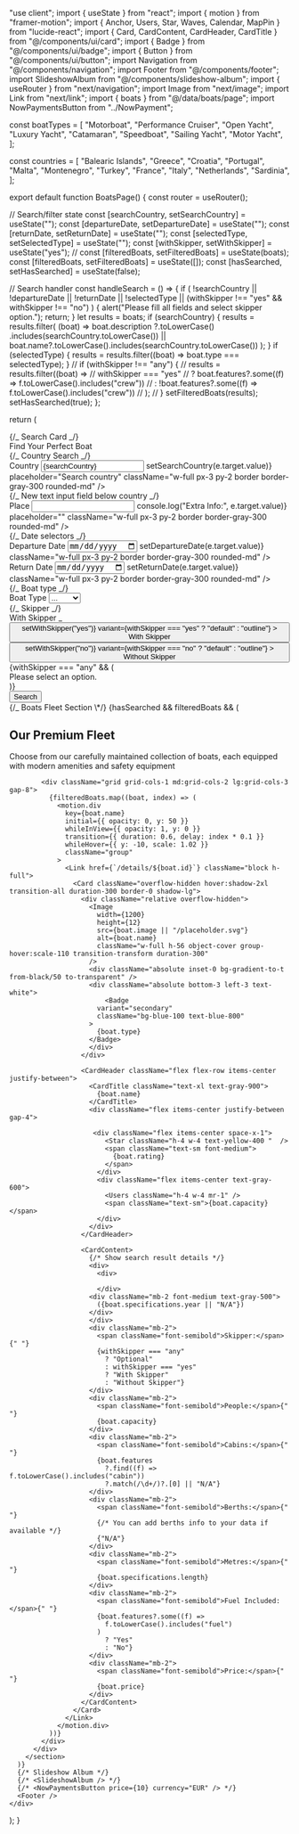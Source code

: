 "use client";
import { useState } from "react";
import { motion } from "framer-motion";
import { Anchor, Users, Star, Waves, Calendar, MapPin } from "lucide-react";
import { Card, CardContent, CardHeader, CardTitle } from "@/components/ui/card";
import { Badge } from "@/components/ui/badge";
import { Button } from "@/components/ui/button";
import Navigation from "@/components/navigation";
import Footer from "@/components/footer";
import SlideshowAlbum from "@/components/slideshow-album";
import { useRouter } from "next/navigation";
import Image from "next/image";
import Link from "next/link";
import { boats } from "@/data/boats/page";
import NowPaymentsButton from "../NowPayment";

const boatTypes = [
"Motorboat",
"Performance Cruiser",
"Open Yacht",
"Luxury Yacht",
"Catamaran",
"Speedboat",
"Sailing Yacht",
"Motor Yacht",
];

const countries = [
"Balearic Islands",
"Greece",
"Croatia",
"Portugal",
"Malta",
"Montenegro",
"Turkey",
"France",
"Italy",
"Netherlands",
"Sardinia",
];

export default function BoatsPage() {
const router = useRouter();

// Search/filter state
const [searchCountry, setSearchCountry] = useState("");
const [departureDate, setDepartureDate] = useState("");
const [returnDate, setReturnDate] = useState("");
const [selectedType, setSelectedType] = useState("");
const [withSkipper, setWithSkipper] = useState("yes");
// const [filteredBoats, setFilteredBoats] = useState(boats);
const [filteredBoats, setFilteredBoats] = useState<typeof boats>([]);
const [hasSearched, setHasSearched] = useState(false);

// Search handler
const handleSearch = () => {
if (
!searchCountry ||
!departureDate ||
!returnDate ||
!selectedType ||
(withSkipper !== "yes" && withSkipper !== "no")
) {
alert("Please fill all fields and select skipper option.");
return;
}
let results = boats;
if (searchCountry) {
results = results.filter(
(boat) =>
boat.description
?.toLowerCase()
.includes(searchCountry.toLowerCase()) ||
boat.name?.toLowerCase().includes(searchCountry.toLowerCase())
);
}
if (selectedType) {
results = results.filter((boat) => boat.type === selectedType);
}
// if (withSkipper !== "any") {
// results = results.filter((boat) =>
// withSkipper === "yes"
// ? boat.features?.some((f) => f.toLowerCase().includes("crew"))
// : !boat.features?.some((f) => f.toLowerCase().includes("crew"))
// );
// }
setFilteredBoats(results);
setHasSearched(true);
};

return (

<div className="min-h-screen bg-gradient-to-b from-sky-50 to-blue-50">
<Navigation />
{/_ Search Card _/}
<section className="pt-24 pb-8 flex justify-center">
<Card className="w-full max-w-4xl mx-auto shadow-2xl border-0 p-8">
<CardHeader>
<CardTitle className="text-2xl text-gray-900 mb-4">
Find Your Perfect Boat
</CardTitle>
</CardHeader>
<CardContent>
<div className="grid grid-cols-1 md:grid-cols-2 gap-6">
{/_ Country Search _/}
<div>
<label className="block text-sm font-medium text-gray-700 mb-2">
Country
</label>
<input
type="text"
list="country-list"
value={searchCountry}
onChange={(e) => setSearchCountry(e.target.value)}
placeholder="Search country"
className="w-full px-3 py-2 border border-gray-300 rounded-md"
/>
<datalist id="country-list">
{countries.map((c) => (
<option key={c} value={c} />
))}
</datalist>
</div>
{/_ New text input field below country _/}
<div>
<label className="block text-sm font-medium text-gray-700 mb-2">
Place
</label>
<input
type="text"
onChange={(e) => console.log("Extra Info:", e.target.value)}
placeholder=""
className="w-full px-3 py-2 border border-gray-300 rounded-md"
/>
</div>
{/_ Date selectors _/}
<div className="flex gap-2">
<div className="flex-1">
<label className="block text-sm font-medium text-gray-700 mb-2">
Departure Date
</label>
<input
type="date"
value={departureDate}
onChange={(e) => setDepartureDate(e.target.value)}
className="w-full px-3 py-2 border border-gray-300 rounded-md"
/>
</div>
<div className="flex-1">
<label className="block text-sm font-medium text-gray-700 mb-2">
Return Date
</label>
<input
type="date"
value={returnDate}
onChange={(e) => setReturnDate(e.target.value)}
className="w-full px-3 py-2 border border-gray-300 rounded-md"
/>
</div>
</div>
{/_ Boat type _/}
<div>
<label className="block text-sm font-medium text-gray-700 mb-2">
Boat Type
</label>
<select
value={selectedType}
onChange={(e) => setSelectedType(e.target.value)}
className="w-full px-3 py-2 border border-gray-300 rounded-md" >
<option value="">...</option>
{boatTypes.map((type) => (
<option key={type} value={type}>
{type}
</option>
))}
</select>
</div>
{/_ Skipper _/}
<div>
<label className="block text-sm font-medium text-gray-700 mb-2">
With Skipper <span className="text-red-500">_</span>
</label>
<div className="flex gap-2">
<Button
type="button"
className={`flex-1 ${
                      withSkipper === "yes"
                        ? "bg-blue-600 text-white"
                        : "bg-gray-100 text-gray-700"
                    }`}
onClick={() => setWithSkipper("yes")}
variant={withSkipper === "yes" ? "default" : "outline"} >
With Skipper
</Button>
<Button
type="button"
className={`flex-1 ${
                      withSkipper === "no"
                        ? "bg-blue-600 text-white"
                        : "bg-gray-100 text-gray-700"
                    }`}
onClick={() => setWithSkipper("no")}
variant={withSkipper === "no" ? "default" : "outline"} >
Without Skipper
</Button>
</div>
{withSkipper === "any" && (
<div className="text-red-500 text-xs mt-1">
Please select an option.
</div>
)}
</div>
</div>
<div className="flex justify-end mt-6">
<Button
                className="bg-blue-600 hover:bg-blue-700"
                size="lg"
                onClick={handleSearch}
                type="button"
              >
Search
</Button>
</div>
</CardContent>
</Card>
</section>
{/_ Boats Fleet Section \*/}
{hasSearched && filteredBoats && (
<section className="py-20">
<div className="max-w-7xl mx-auto px-4 sm:px-6 lg:px-8">
<motion.div
initial={{ opacity: 0, y: 50 }}
whileInView={{ opacity: 1, y: 0 }}
transition={{ duration: 0.8 }}
className="text-center mb-16" >
<h2 className="text-4xl md:text-5xl font-bold text-gray-900 mb-4">
Our Premium Fleet
</h2>
<p className="text-xl text-gray-600 max-w-3xl mx-auto">
Choose from our carefully maintained collection of boats, each
equipped with modern amenities and safety equipment
</p>
</motion.div>

            <div className="grid grid-cols-1 md:grid-cols-2 lg:grid-cols-3 gap-8">
              {filteredBoats.map((boat, index) => (
                <motion.div
                  key={boat.name}
                  initial={{ opacity: 0, y: 50 }}
                  whileInView={{ opacity: 1, y: 0 }}
                  transition={{ duration: 0.6, delay: index * 0.1 }}
                  whileHover={{ y: -10, scale: 1.02 }}
                  className="group"
                >
                  <Link href={`/details/${boat.id}`} className="block h-full">
                    <Card className="overflow-hidden hover:shadow-2xl transition-all duration-300 border-0 shadow-lg">
                      <div className="relative overflow-hidden">
                        <Image
                          width={1200}
                          height={12}
                          src={boat.image || "/placeholder.svg"}
                          alt={boat.name}
                          className="w-full h-56 object-cover group-hover:scale-110 transition-transform duration-300"
                        />
                        <div className="absolute inset-0 bg-gradient-to-t from-black/50 to-transparent" />
                        <div className="absolute bottom-3 left-3 text-white">
                            <Badge
                          variant="secondary"
                          className="bg-blue-100 text-blue-800"
                        >
                          {boat.type}
                        </Badge>
                        </div>
                      </div>

                      <CardHeader className="flex flex-row items-center justify-between">
                        <CardTitle className="text-xl text-gray-900">
                          {boat.name}
                        </CardTitle>
                        <div className="flex items-center justify-between gap-4">

                         <div className="flex items-center space-x-1">
                            <Star className="h-4 w-4 text-yellow-400 "  />
                            <span className="text-sm font-medium">
                              {boat.rating}
                            </span>
                          </div>
                          <div className="flex items-center text-gray-600">
                            <Users className="h-4 w-4 mr-1" />
                            <span className="text-sm">{boat.capacity}</span>
                          </div>
                        </div>
                      </CardHeader>

                      <CardContent>
                        {/* Show search result details */}
                        <div>
                          <div>

                          </div>
                        <div className="mb-2 font-medium text-gray-500">
                          ({boat.specifications.year || "N/A"})
                        </div>
                        </div>
                        <div className="mb-2">
                          <span className="font-semibold">Skipper:</span>{" "}
                          {withSkipper === "any"
                            ? "Optional"
                            : withSkipper === "yes"
                            ? "With Skipper"
                            : "Without Skipper"}
                        </div>
                        <div className="mb-2">
                          <span className="font-semibold">People:</span>{" "}
                          {boat.capacity}
                        </div>
                        <div className="mb-2">
                          <span className="font-semibold">Cabins:</span>{" "}
                          {boat.features
                            ?.find((f) => f.toLowerCase().includes("cabin"))
                            ?.match(/\d+/)?.[0] || "N/A"}
                        </div>
                        <div className="mb-2">
                          <span className="font-semibold">Berths:</span>{" "}
                          {/* You can add berths info to your data if available */}
                          {"N/A"}
                        </div>
                        <div className="mb-2">
                          <span className="font-semibold">Metres:</span>{" "}
                          {boat.specifications.length}
                        </div>
                        <div className="mb-2">
                          <span className="font-semibold">Fuel Included:</span>{" "}
                          {boat.features?.some((f) =>
                            f.toLowerCase().includes("fuel")
                          )
                            ? "Yes"
                            : "No"}
                        </div>
                        <div className="mb-2">
                          <span className="font-semibold">Price:</span>{" "}
                          {boat.price}
                        </div>
                      </CardContent>
                    </Card>
                  </Link>
                </motion.div>
              ))}
            </div>
          </div>
        </section>
      )}
      {/* Slideshow Album */}
      {/* <SlideshowAlbum /> */}
      {/* <NowPaymentsButton price={10} currency="EUR" /> */}
      <Footer />
    </div>

);
}
